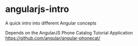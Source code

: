 angularjs-intro
===============
A quick intro into different Angular concepts

Depends on the AngularJS Phone Catalog Tutorial Application
https://github.com/angular/angular-phonecat/